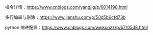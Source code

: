 指令详情：https://www.cnblogs.com/yangjig/p/6014198.html

多行编辑与删除：https://www.jianshu.com/p/50d5b6cfd73b

python 缩进配置：https://www.cnblogs.com/weikunzz/p/6710538.html

